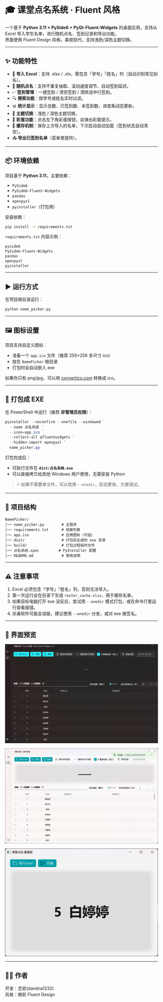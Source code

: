 # 🎓 课堂点名系统 · Fluent 风格

一个基于 **Python 3.11 + PySide6 + PyQt-Fluent-Widgets** 的桌面应用，支持从 Excel 导入学生名单，进行随机点名、签到记录和导出功能。  
界面使用 Fluent Design 风格，美观现代，支持浅色/深色主题切换。

---

## ✨ 功能特性

- 📂 **导入 Excel**：支持 .xlsx / .xls，需包含「学号」「姓名」列（自动识别常见别名）。  
- 🎲 **随机点名**：支持不重复抽取、滚动速度调节、自动签到延迟。  
- ✅ **签到管理**：一键签到 / 清空签到 / 清除选中行签到。  
- 🔍 **搜索功能**：按学号或姓名实时过滤。  
- 📊 **统计显示**：显示总数、已签到数、未签到数，进度条动态更新。  
- 🎨 **主题切换**：浅色 / 深色主题切换。  
- 🥚 **彩蛋功能**：点击左下角彩蛋按钮，会弹出彩蛋提示。  
- 💾 **缓存机制**：保存上次导入的名单，下次启动自动加载（签到状态自动清空）。  
- 📤 **导出已签到名单**（菜单里提供）。  

---

## 📦 环境依赖

项目基于 **Python 3.11**，主要依赖：

- `PySide6`
- `PySide6-Fluent-Widgets`
- `pandas`
- `openpyxl`
- `pyinstaller`（打包用）

安装依赖：

```bash
pip install -r requirements.txt
```

`requirements.txt` 内容示例：

```
pyside6
PySide6-Fluent-Widgets
pandas
openpyxl
pyinstaller
```

---

## ▶️ 运行方式

在项目根目录运行：

```bash
python name_picker.py
```

---

## 🖼 图标设置

项目支持自定义图标：

- 准备一个 `app.ico` 文件（推荐 256×256 多尺寸 ico）  
- 放在 `NamePicker` 根目录  
- 打包时会自动嵌入 exe  

如果你只有 png/jpg，可以用 [convertico.com](https://convertico.com/) 转换成 ico。

---

## 🔨 打包成 EXE

在 PowerShell 中运行（推荐 **非管理员权限**）：

```powershell
pyinstaller --noconfirm --onefile --windowed `
  --name 点名系统 `
  --icon=app.ico `
  --collect-all qfluentwidgets `
  --hidden-import openpyxl `
  name_picker.py
```

打包完成后：

- 可执行文件在 **`dist/点名系统.exe`**  
- 可以直接拷贝给其他 Windows 用户使用，无需安装 Python  

> ⚡ 如果不需要单文件，可以改用 `--onedir`，启动更快，方便调试。

---

## 📂 项目结构

```plaintext
NamePicker/
│── name_picker.py        # 主程序
│── requirements.txt      # 依赖列表
│── app.ico               # 应用图标（可选）
│── dist/                 # 打包后生成的 exe 目录
│── build/                # 打包过程临时文件
│── 点名系统.spec         # PyInstaller 配置
│── README.md             # 使用说明
```

---

## ⚠️ 注意事项

1. Excel 必须包含「学号」「姓名」列，否则无法导入。  
2. 第一次运行会在目录下生成 `roster_cache.xlsx`，用于缓存名单。  
3. 如果目标电脑打开 exe 没反应，尝试用 `--onedir` 模式打包，或在命令行里运行查看报错。  
4. 杀毒软件可能会误报，建议使用 `--onedir` 分发，或对 exe 做签名。  

---

## 📸 界面预览

![img.png](img.png)

![img_1.png](img_1.png)


![img_2.png](img_2.png)



---

## 👨‍💻 作者

开发：念安(dandna1232)  
风格：微软 Fluent Design  